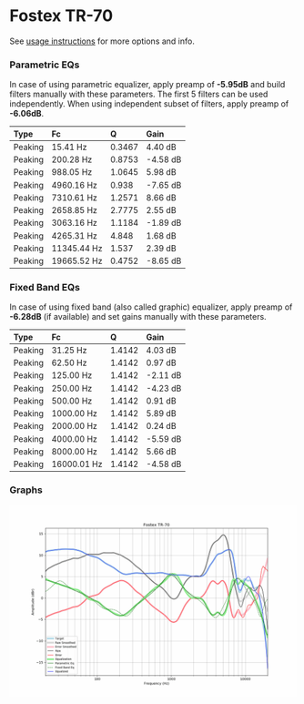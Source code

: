 # Fostex TR-70
See [usage instructions](https://github.com/jaakkopasanen/AutoEq#usage) for more options and info.

### Parametric EQs
In case of using parametric equalizer, apply preamp of **-5.95dB** and build filters manually
with these parameters. The first 5 filters can be used independently.
When using independent subset of filters, apply preamp of **-6.06dB**.

| Type    | Fc          |      Q | Gain     |
|:--------|:------------|:-------|:---------|
| Peaking | 15.41 Hz    | 0.3467 | 4.40 dB  |
| Peaking | 200.28 Hz   | 0.8753 | -4.58 dB |
| Peaking | 988.05 Hz   | 1.0645 | 5.98 dB  |
| Peaking | 4960.16 Hz  | 0.938  | -7.65 dB |
| Peaking | 7310.61 Hz  | 1.2571 | 8.66 dB  |
| Peaking | 2658.85 Hz  | 2.7775 | 2.55 dB  |
| Peaking | 3063.16 Hz  | 1.1184 | -1.89 dB |
| Peaking | 4265.31 Hz  | 4.848  | 1.68 dB  |
| Peaking | 11345.44 Hz | 1.537  | 2.39 dB  |
| Peaking | 19665.52 Hz | 0.4752 | -8.65 dB |

### Fixed Band EQs
In case of using fixed band (also called graphic) equalizer, apply preamp of **-6.28dB**
(if available) and set gains manually with these parameters.

| Type    | Fc          |      Q | Gain     |
|:--------|:------------|:-------|:---------|
| Peaking | 31.25 Hz    | 1.4142 | 4.03 dB  |
| Peaking | 62.50 Hz    | 1.4142 | 0.97 dB  |
| Peaking | 125.00 Hz   | 1.4142 | -2.11 dB |
| Peaking | 250.00 Hz   | 1.4142 | -4.23 dB |
| Peaking | 500.00 Hz   | 1.4142 | 0.91 dB  |
| Peaking | 1000.00 Hz  | 1.4142 | 5.89 dB  |
| Peaking | 2000.00 Hz  | 1.4142 | 0.24 dB  |
| Peaking | 4000.00 Hz  | 1.4142 | -5.59 dB |
| Peaking | 8000.00 Hz  | 1.4142 | 5.66 dB  |
| Peaking | 16000.01 Hz | 1.4142 | -4.58 dB |

### Graphs
![](./Fostex%20TR-70.png)